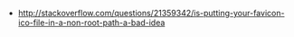 - http://stackoverflow.com/questions/21359342/is-putting-your-favicon-ico-file-in-a-non-root-path-a-bad-idea
